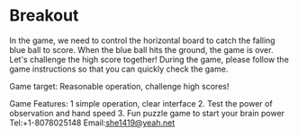 # Breakout
In the game, we need to control the horizontal board to catch the falling blue ball to score. When the blue ball hits the ground, the game is over. Let's challenge the high score together! During the game, please follow the game instructions so that you can quickly check the game.

Game target:
Reasonable operation, challenge high scores!

Game Features:
1 simple operation, clear interface
2. Test the power of observation and hand speed
3. Fun puzzle game to start your brain power
Tel:+1-8078025148
Email:she1419@yeah.net
